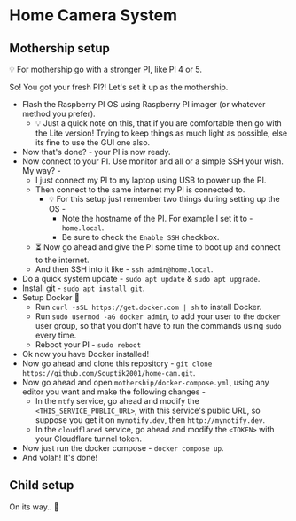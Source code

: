 # Home Camera System

## Mothership setup

💡 For mothership go with a stronger PI, like PI 4 or 5.

So! You got your fresh PI?!
Let's set it up as the mothership.

- Flash the Raspberry PI OS using Raspberry PI imager (or whatever method you prefer).
  - 💡 Just a quick note on this, that if you are comfortable then go with the Lite version! Trying to keep things as much light as possible, else its fine to use the GUI one also.
- Now that's done? - your PI is now ready.
- Now connect to your PI. Use monitor and all or a simple SSH your wish. My way? -
  - I just connect my PI to my laptop using USB to power up the PI.
  - Then connect to the same internet my PI is connected to.
    - 💡 For this setup just remember two things during setting up the OS -
      - Note the hostname of the PI. For example I set it to - `home.local`.
      - Be sure to check the `Enable SSH` checkbox.
  - ⏳ Now go ahead and give the PI some time to boot up and connect to the internet.
  - And then SSH into it like - `ssh admin@home.local`.
- Do a quick system update - `sudo apt update` & `sudo apt upgrade`.
- Install git - `sudo apt install git`.
- Setup Docker 🐳
  - Run `curl -sSL https://get.docker.com | sh` to install Docker.
  - Run `sudo usermod -aG docker admin`, to add your user to the `docker` user group, so that you don't have to run the commands using `sudo` every time.
  - Reboot your PI - `sudo reboot`
- Ok now you have Docker installed!
- Now go ahead and clone this repository - `git clone https://github.com/Souptik2001/home-cam.git`.
- Now go ahead and open `mothership/docker-compose.yml`, using any editor you want and make the following changes -
  - In the `ntfy` service, go ahead and modify the `<THIS_SERVICE_PUBLIC_URL>`, with this service's public URL, so suppose you get it on `mynotify.dev`, then `http://mynotify.dev`.
  - In the `cloudflared` service, go ahead and modify the `<TOKEN>` with your Cloudflare tunnel token.
- Now just run the docker compose - `docker compose up`.
- And volah! It's done!

## Child setup

On its way.. 👀
